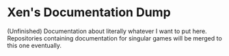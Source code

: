 # Xen's Documentation Dump

(Unfinished) Documentation about literally whatever I want to put here. Repositories containing documentation for singular games will be merged to this one eventually.
